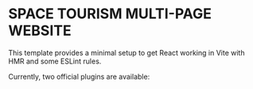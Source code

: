 # SPACE TOURISM MULTI-PAGE WEBSITE

This template provides a minimal setup to get React working in Vite with HMR and some ESLint rules.

Currently, two official plugins are available:
